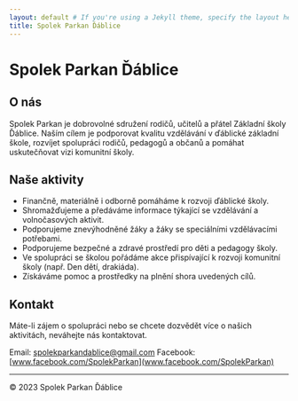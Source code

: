 ```yaml
---
layout: default # If you're using a Jekyll theme, specify the layout here
title: Spolek Parkan Ďáblice
---
```


# Spolek Parkan Ďáblice

## O nás

Spolek Parkan je dobrovolné sdružení rodičů, učitelů a přátel Základní školy Ďáblice. 
Naším cílem je podporovat kvalitu vzdělávání v ďáblické základní škole, rozvíjet 
spolupráci rodičů, pedagogů a občanů a pomáhat uskutečňovat vizi komunitní školy.

## Naše aktivity

* Finančně, materiálně i odborně pomáháme k rozvoji ďáblické školy.
* Shromažďujeme a předáváme informace týkající se vzdělávání a volnočasových aktivit.
* Podporujeme znevýhodněné žáky a žáky se speciálními vzdělávacími potřebami.
* Podporujeme bezpečné a zdravé prostředí pro děti a pedagogy školy.
* Ve spolupráci se školou pořádáme akce přispívající k rozvoji komunitní školy (např. Den dětí, drakiáda).
* Získáváme pomoc a prostředky na plnění shora uvedených cílů.

## Kontakt

Máte-li zájem o spolupráci nebo se chcete dozvědět více o našich aktivitách, 
neváhejte nás kontaktovat.

Email: [spolekparkandablice@gmail.com](mailto:spolekparkandablice@gmail.com) 
Facebook: [www.facebook.com/SpolekParkan](www.facebook.com/SpolekParkan)

---

&copy; 2023 Spolek Parkan Ďáblice

